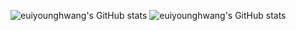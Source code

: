 
<!--
**euiyounghwang/euiyounghwang** is a ✨ _special_ ✨ repository because its `README.md` (this file) appears on your GitHub profile.

Here are some ideas to get you started:

- 🔭 I’m currently working on ...
- 🌱 I’m currently learning ...
- 👯 I’m looking to collaborate on ...
- 🤔 I’m looking for help with ...
- 💬 Ask me about ...
- 📫 How to reach me: ...
- 😄 Pronouns: ...
- ⚡ Fun fact: ...
-->

![euiyounghwang's GitHub stats](https://github-readme-stats.vercel.app/api?username=euiyounghwang&hide=) ![euiyounghwang's GitHub stats](https://github-readme-stats.vercel.app/api?username=euiyounghwang&count_private=true)
